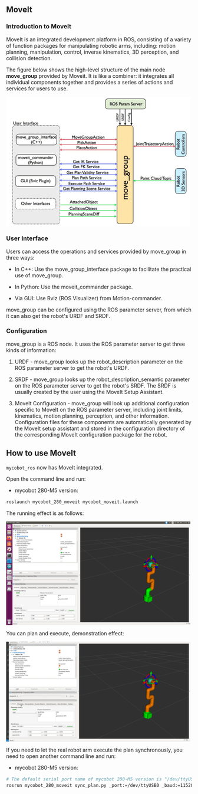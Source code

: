## MoveIt

### Introduction to MoveIt

MoveIt is an integrated development platform in ROS, consisting of a variety of function packages for manipulating robotic arms, including: motion planning, manipulation, control, inverse kinematics, 3D perception, and collision detection.

The figure below shows the high-level structure of the main node **move_group** provided by Moveit. It is like a combiner: it integrates all individual components together and provides a series of actions and services for users to use.

<img src =../../../../../resources/3-FunctionsAndApplications/6.developmentGuide/ROS/ROS1/moveit/moveit-1.png
width ="500" align = "center">

### User Interface
Users can access the operations and services provided by move_group in three ways:

* In C++: Use the move_group_interface package to facilitate the practical use of move_group.
* In Python: Use the moveit_commander package.

* Via GUI: Use Rviz (ROS Visualizer) from Motion-commander.

move_group can be configured using the ROS parameter server, from which it can also get the robot's URDF and SRDF.

### Configuration
move_group is a ROS node. It uses the ROS parameter server to get three kinds of information:

1. URDF - move_group looks up the robot_description parameter on the ROS parameter server to get the robot's URDF.

2. SRDF - move_group looks up the robot_description_semantic parameter on the ROS parameter server to get the robot's SRDF. The SRDF is usually created by the user using the MoveIt Setup Assistant.

3. MoveIt Configuration - move_group will look up additional configuration specific to MoveIt on the ROS parameter server, including joint limits, kinematics, motion planning, perception, and other information. Configuration files for these components are automatically generated by the MoveIt setup assistant and stored in the configuration directory of the corresponding MoveIt configuration package for the robot.

## How to use MoveIt

`mycobot_ros` now has MoveIt integrated.

Open the command line and run:
- mycobot 280-M5 version:

```bash
roslaunch mycobot_280_moveit mycobot_moveit.launch
```

The running effect is as follows:

<img src =../../../../../resources/3-FunctionsAndApplications/6.developmentGuide/ROS/ROS1/moveit/moveit-2.png
width ="500" align = "center">

You can plan and execute, demonstration effect:

<img src =../../../../../resources/3-FunctionsAndApplications/6.developmentGuide/ROS/ROS1/moveit/moveit-3.gif
width ="500" align = "center">

If you need to let the real robot arm execute the plan synchronously, you need to open another command line and run:
- mycobot 280-M5 version:

```bash
# The default serial port name of mycobot 280-M5 version is "/dev/ttyUSB0", and the baud rate is 115200. The serial port name of some models is "dev/ttyACM0", if the default serial port name is wrong, you can change the serial port name to "/dev/ttyACM0".
rosrun mycobot_280_moveit sync_plan.py _port:=/dev/ttyUSB0 _baud:=115200
```
